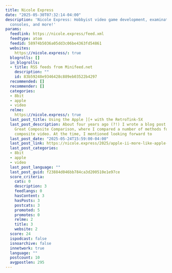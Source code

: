```yaml
---
title: Nicole Express
date: "2025-05-30T07:32:14-04:00"
description: 'Nicole Express: Hobbyist video game development, examinations into old
  consoles, and more!'
params:
  feedlink: https://nicole.express/feed.xml
  feedtype: atom
  feedid: 58974b5036a05dd3c06be4363fd54861
  websites:
    https://nicole.express/: true
  blogrolls: []
  in_blogrolls:
  - title: RSS feeds from Minifeed.net
    description: ""
    id: 83b59248e9346428c889eb03522b4297
  recommended: []
  recommender: []
  categories:
  - 8bit
  - apple
  - video
  relme:
    https://nicole.express/: true
  last_post_title: Using the Apple ][+ with the RetroTink-5X
  last_post_description: About four years ago (?!) I wrote a blog post called The
    Great Composite Comparison, where I compared a number of methods for upscaling
    composite video. At the time, I mentioned looking forward to
  last_post_date: "2025-05-24T15:59:00-04:00"
  last_post_link: https://nicole.express/2025/apple-ii-more-like-apple-5x.html
  last_post_categories:
  - 8bit
  - apple
  - video
  last_post_language: ""
  last_post_guid: f23884d046bb784ca3d200510e1e97ce
  score_criteria:
    cats: 0
    description: 3
    feedlangs: 0
    hasContent: 3
    hasPosts: 3
    postcats: 3
    promoted: 5
    promotes: 0
    relme: 2
    title: 3
    website: 2
  score: 24
  ispodcast: false
  isnoarchive: false
  innetwork: true
  language: ""
  postcount: 10
  avgpostlen: 295
---
```

